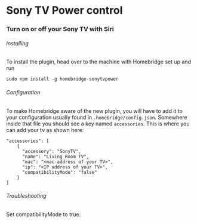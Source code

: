 # Sony TV Power control
### Turn on or off your Sony TV with Siri

###### Installing

To install the plugin, head over to the machine with Homebridge set up and run
```
sudo npm install -g homebridge-sonytvpower
```

###### Configuration

To make Homebridge aware of the new plugin, you will have to add it to your configuration usually found in `.homebridge/config.json`. Somewhere inside that file you should see a key named `accessories`. This is where you can add your tv as shown here:

```
"accessories": [
    {
      "accessory": "SonyTV",
      "name": "Living Room TV",
      "mac": "<mac-address of your TV>",
      "ip": "<IP address of your TV>",
      "compatibilityMode": "false"
    } 
]
```

###### Troubleshooting

Set  compatibilityMode to true.
